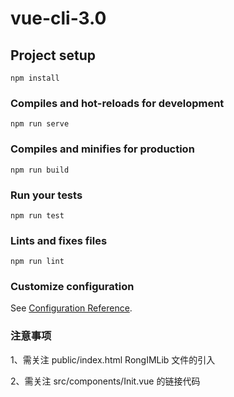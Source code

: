 # vue-cli-3.0

## Project setup
```
npm install
```

### Compiles and hot-reloads for development
```
npm run serve
```

### Compiles and minifies for production
```
npm run build
```

### Run your tests
```
npm run test
```

### Lints and fixes files
```
npm run lint
```

### Customize configuration
See [Configuration Reference](https://cli.vuejs.org/config/).

### 注意事项

1、需关注 public/index.html RongIMLib 文件的引入

2、需关注 src/components/Init.vue 的链接代码